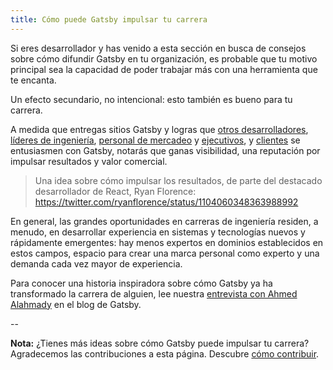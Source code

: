 ```yaml
---
title: Cómo puede Gatsby impulsar tu carrera
---
```


Si eres desarrollador y has venido a esta sección en busca de consejos sobre cómo difundir Gatsby en tu organización, es probable que tu motivo principal sea la capacidad de poder trabajar más con una herramienta que te encanta.

Un efecto secundario, no intencional: esto también es bueno para tu carrera.

A medida que entregas sitios Gatsby y logras que [otros desarrolladores](/docs/winning-over-developers), [líderes de ingeniería](/docs/winning-over-engineering-leaders), [personal de mercadeo](/docs/winning-over-marketers) y [ejecutivos](/docs/winning-over-executives), y [clientes](/docs/winning-over-executives) se entusiasmen con Gatsby, notarás que ganas visibilidad, una reputación por impulsar resultados y valor comercial.

> Una idea sobre cómo impulsar los resultados, de parte del destacado desarrollador de React, Ryan Florence: https://twitter.com/ryanflorence/status/1104060348363988992

En general, las grandes oportunidades en carreras de ingeniería residen, a menudo, en desarrollar experiencia en sistemas y tecnologías nuevos y rápidamente emergentes: hay menos expertos en dominios establecidos en estos campos, espacio para crear una marca personal como experto y una demanda cada vez mayor de experiencia.

Para conocer una historia inspiradora sobre cómo Gatsby ya ha transformado la carrera de alguien, lee nuestra [entrevista con Ahmed Alahmady](/blog/2019-05-03-how-gatsby-helped-jump-start-my-engineering-career/) en el blog de Gatsby.

--

**Nota:** ¿Tienes más ideas sobre cómo Gatsby puede impulsar tu carrera? Agradecemos las contribuciones a esta página. Descubre [cómo contribuir](/contributing/docs-contributions/).
